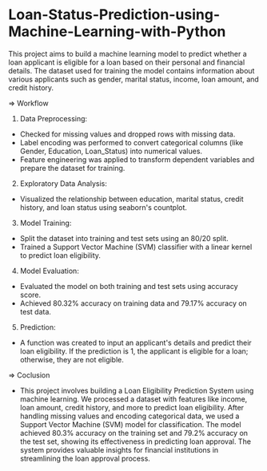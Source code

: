 # Loan-Status-Prediction-using-Machine-Learning-with-Python

This project aims to build a machine learning model to predict whether a loan applicant is eligible for a loan based on their personal and financial details. The dataset used for training the model contains information about various applicants such as gender, marital status, income, loan amount, and credit history.

=> Workflow

1. Data Preprocessing:
- Checked for missing values and dropped rows with missing data.
- Label encoding was performed to convert categorical columns (like Gender, Education, Loan_Status) into numerical values.
- Feature engineering was applied to transform dependent variables and prepare the dataset for training.

2. Exploratory Data Analysis:
- Visualized the relationship between education, marital status, credit history, and loan status using seaborn's countplot.

3. Model Training:
- Split the dataset into training and test sets using an 80/20 split.
- Trained a Support Vector Machine (SVM) classifier with a linear kernel to predict loan eligibility.

4. Model Evaluation:
- Evaluated the model on both training and test sets using accuracy score.
- Achieved 80.32% accuracy on training data and 79.17% accuracy on test data.

5. Prediction:
- A function was created to input an applicant's details and predict their loan eligibility. If the prediction is 1, the applicant is eligible for a loan; otherwise, they are not eligible.

=> Coclusion
- This project involves building a Loan Eligibility Prediction System using machine learning. We processed a dataset with features like income, loan amount, credit history, and more to predict loan eligibility. After handling missing values and encoding categorical data, we used a Support Vector Machine (SVM) model for classification. The model achieved 80.3% accuracy on the training set and 79.2% accuracy on the test set, showing its effectiveness in predicting loan approval. The system provides valuable insights for financial institutions in streamlining the loan approval process.
